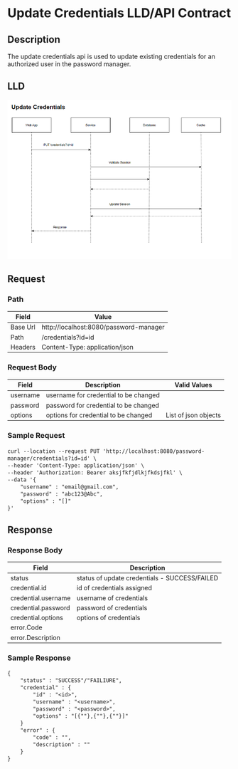 # Update Credentials LLD/API Contract

## Description
The update credentials api is used to update existing credentials for an authorized user in the password manager.

## LLD
![Delete Credentials Low Level Diagram](../assets/UpdateCredsLld.png)


## Request

### Path
| **Field** | **Value**                             |
|-----------|-----------                            |
| Base Url  | http://localhost:8080/password-manager|
| Path      |    /credentials?id=id                 |
| Headers   | Content-Type: application/json        |

### Request Body
| **Field**    | **Description**                           | **Valid Values**                                                                 |
|--------------|-------------------------------------------|----------------------------------------------------------------------------------|
| username     | username for credential to be changed     |                                                                                  |
| password     | password for credential to be changed     |                                                                                  |
| options      | options for credential to be changed      | List of json objects                                                             |


### Sample Request
```
curl --location --request PUT 'http://localhost:8080/password-manager/credentials?id=id' \
--header 'Content-Type: application/json' \
--header 'Authorization: Bearer aksjfkfjdlkjfkdsjfkl' \
--data '{
    "username" : "email@gmail.com",
    "password" : "abc123@Abc",
    "options" : "[]"
}'
```

## Response

### Response Body
| **Field**             | **Description**                                |
|-----------------------|------------------------------------------------|
| status                | status of update credentials - SUCCESS/FAILED  |
| credential.id         | id of credentials assigned                     |
| credential.username   | username of credentials                        |
| credential.password   | password of credentials                        |
| credential.options    | options of credentials                         |
| error.Code            |                                                |
| error.Description     |                                                |

### Sample Response
```
{
    "status" : "SUCCESS"/"FAILIURE",
    "credential" : {
        "id" : "<id>",
        "username" : "<username>",
        "password" : "<password>",
        "options" : "[{""},{""},{""}]"
    }
    "error" : {
        "code" : "",
        "description" : ""
    }
}
```


